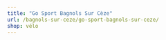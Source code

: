 ```yaml
---
title: "Go Sport Bagnols Sur Cèze"
url: /bagnols-sur-ceze/go-sport-bagnols-sur-ceze/
shop: vélo
---
```

